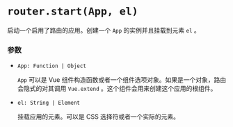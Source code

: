 # `router.start(App, el)`

启动一个启用了路由的应用。创建一个 `App` 的实例并且挂载到元素 `el` 。

### 参数

- `App: Function | Object`

  `App` 可以是 Vue 组件构造函数或者一个组件选项对象。如果是一个对象，路由会隐式的对其调用 `Vue.extend` 。这个组件会用来创建这个应用的根组件。

- `el: String | Element`

  挂载应用的元素。可以是 CSS 选择符或者一个实际的元素。
